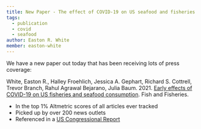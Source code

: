 ```yaml
---
title: New Paper - The effect of COVID-19 on US seafood and fisheries
tags: 
  - publication
  - covid
  - seafood
author: Easton R. White
member: easton-white
---
```


We have a new paper out today that has been receiving lots of press coverage:

White, Easton R., Halley Froehlich, Jessica A. Gephart, Richard S. Cottrell, Trevor Branch, Rahul Agrawal Bejarano, Julia Baum. 2021. [Early effects of COVID-19 on US fisheries and seafood consumption](https://onlinelibrary.wiley.com/doi/10.1111/faf.12525). Fish and Fisheries.
 
- In the top 1% Altmetric scores of all articles ever tracked
- Picked up by over 200 news outlets
- Referenced in a [US Congressional Report](https://crsreports.congress.gov/product/pdf/R/R46535)
